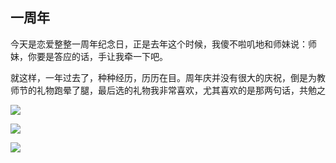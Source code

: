 ## 一周年 ##

今天是恋爱整整一周年纪念日，正是去年这个时候，我傻不啦叽地和师妹说：师妹，你要是答应的话，手让我牵一下吧。

就这样，一年过去了，种种经历，历历在目。周年庆并没有很大的庆祝，倒是为教师节的礼物跑晕了腿，最后选的礼物我非常喜欢，尤其喜欢的是那两句话，共勉之

![](http://luisyang.weebly.com/uploads/2/2/7/2/22721706/533718_orig.jpg)

![](http://luisyang.weebly.com/uploads/2/2/7/2/22721706/9578164_orig.jpg)

![](http://luisyang.weebly.com/uploads/2/2/7/2/22721706/7599024_orig.jpg)